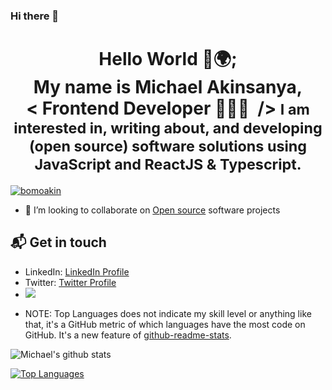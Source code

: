 ### Hi there 👋

<!--
**Tripleoniks/Tripleoniks** is a ✨ _special_ ✨ repository because its `README.md` (this file) appears on your GitHub profile.

Here are some ideas to get you started:

- 🔭 I’m currently working on ...
- 🌱 I’m currently learning ...
- 👯 I’m looking to collaborate on ...
- 🤔 I’m looking for help with ...
- 💬 Ask me about ...
- 📫 How to reach me: ...
- 😄 Pronouns: ...
- ⚡ Fun fact: ...
-->


<h1 align="center"> 
    Hello World 👋🌍; </br>My name is Michael Akinsanya,<br/>&lt;&nbsp;Frontend Developer 👨🏽‍💻 &nbsp;/&gt;
    <small color="lightBlue">  I am interested in, writing about, and developing (open source) software solutions
using JavaScript and ReactJS & Typescript.</small>
</h1>
<p align="left"> <a href="https://twitter.com/tripleoniks" target="blank"><img src="https://img.shields.io/twitter/follow/tripleoniks?logo=twitter&style=for-the-badge" alt="bomoakin" /></a> </p>


- 👯 I’m looking to collaborate on [Open source](https://en.wikipedia.org/wiki/Open_source) software projects



## 📬 Get in touch
<!-- 
- Web: [natterstefan.me][1] -->
- LinkedIn: [LinkedIn Profile](https://linkedin.com/in/michael-akinsanya-34a635196/)
- Twitter: [Twitter Profile](https://twitter.com/tripleoniks)
- <a href="https://wa.me/2347052488999">
  <img  src="https://img.shields.io/badge/-Whatsapp-%2325d366" />
</a>



 * NOTE: Top Languages does not indicate my skill level or anything like that, it's a GitHub metric of which languages have the most code on GitHub. It's a new feature of [github-readme-stats](https://github.com/tripleoniks/github-readme-stats).


<img align="center" src="https://github-readme-stats.vercel.app/api?username=tripleoniks&show_icons=true&include_all_commits=true&theme=radical&title_color=FFC73E" alt="Michael's github stats" />

[![Top Languages](https://github-readme-stats.vercel.app/api/top-langs/?username=tripleoniks&theme=radical&title_color=FFC73E)](https://github.com/tripleoniks/github-readme-stats)
